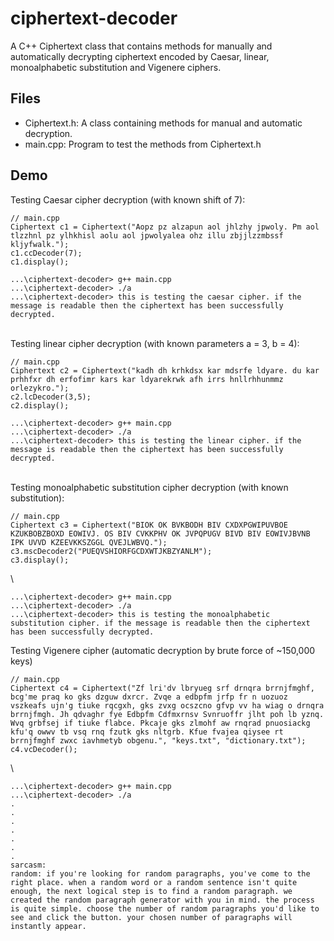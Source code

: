 # ciphertext-decoder
A C++ Ciphertext class that contains methods for manually and automatically decrypting ciphertext encoded by Caesar, linear, monoalphabetic substitution and Vigenere ciphers.

## Files
- Ciphertext.h: A class containing methods for manual and automatic decryption.  <br>
- main.cpp: Program to test the methods from Ciphertext.h <br>

## Demo
Testing Caesar cipher decryption (with known shift of 7):
```
// main.cpp
Ciphertext c1 = Ciphertext("Aopz pz alzapun aol jhlzhy jpwoly. Pm aol tlzzhnl pz ylhkhisl aolu aol jpwolyalea ohz illu zbjjlzzmbssf kljyfwalk.");
c1.ccDecoder(7);
c1.display();
```
```
...\ciphertext-decoder> g++ main.cpp
...\ciphertext-decoder> ./a
...\ciphertext-decoder> this is testing the caesar cipher. if the message is readable then the ciphertext has been successfully decrypted.
```
\
Testing linear cipher decryption (with known parameters a = 3, b = 4): 
```
// main.cpp
Ciphertext c2 = Ciphertext("kadh dh krhkdsx kar mdsrfe ldyare. du kar prhhfxr dh erfofimr kars kar ldyarekrwk afh irrs hnllrhhunmmz orlezykro.");
c2.lcDecoder(3,5);
c2.display();
```
```
...\ciphertext-decoder> g++ main.cpp
...\ciphertext-decoder> ./a
...\ciphertext-decoder> this is testing the linear cipher. if the message is readable then the ciphertext has been successfully decrypted.
```
\
Testing monoalphabetic substitution cipher decryption (with known substitution):
```
// main.cpp
Ciphertext c3 = Ciphertext("BIOK OK BVKBODH BIV CXDXPGWIPUVBOE KZUKBOBZBOXD EOWIVJ. OS BIV CVKKPHV OK JVPQPUGV BIVD BIV EOWIVJBVNB IPK UVVD KZEEVKKSZGGL QVEJLWBVQ.");
c3.mscDecoder2("PUEQVSHIORFGCDXWTJKBZYANLM");
c3.display();
```
\
```
...\ciphertext-decoder> g++ main.cpp
...\ciphertext-decoder> ./a
...\ciphertext-decoder> this is testing the monoalphabetic substitution cipher. if the message is readable then the ciphertext has been successfully decrypted.
```
Testing Vigenere cipher (automatic decryption by brute force of ~150,000 keys)
```
// main.cpp
Ciphertext c4 = Ciphertext("Zf lri'dv lbryueg srf drnqra brrnjfmghf, bcg'me praq ko gks dzguw dxrcr. Zvqe a edbpfm jrfp fr n uozuoz vszkeafs ujn'g tiuke rqcgxh, gks zvxg ocszcno gfvp vv ha wiag o drnqra brrnjfmgh. Jh qdvaghr fye Edbpfm Cdfmxrnsv Svnruoffr jlht poh lb yznq. Wvq grbfsej if tiuke flabce. Pkcaje gks zlmohf aw rnqrad pnuosiackg kfu'q owwv tb vsq rnq fzutk gks nltgrb. Kfue fvajea qiysee rt brrnjfmghf zwxc iavhmetyb obgenu.", "keys.txt", "dictionary.txt");
c4.vcDecoder();
```
\
```
...\ciphertext-decoder> g++ main.cpp
...\ciphertext-decoder> ./a
.
.
.
.
.
.
.
sarcasm:
random: if you're looking for random paragraphs, you've come to the right place. when a random word or a random sentence isn't quite enough, the next logical step is to find a random paragraph. we created the random paragraph generator with you in mind. the process is quite simple. choose the number of random paragraphs you'd like to see and click the button. your chosen number of paragraphs will instantly appear.
```
